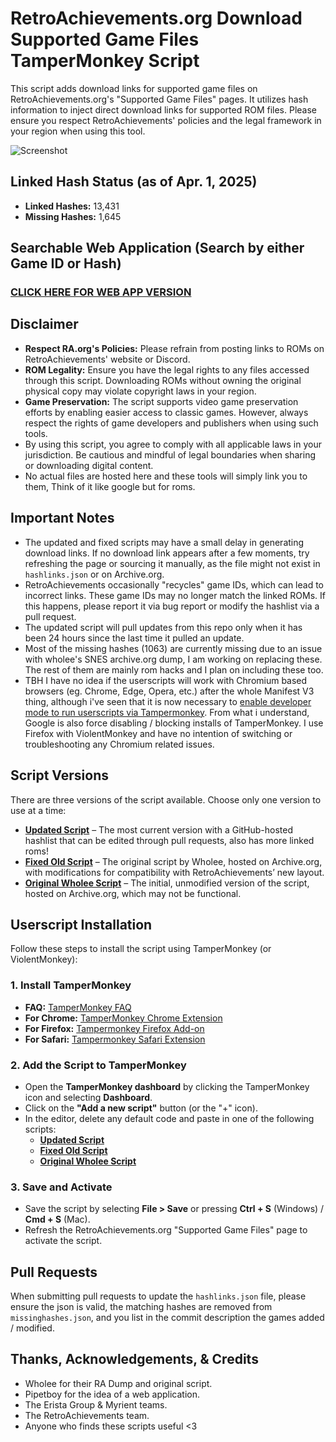 # RetroAchievements.org Download Supported Game Files TamperMonkey Script

This script adds download links for supported game files on RetroAchievements.org's "Supported Game Files" pages. It utilizes hash information to inject direct download links for supported ROM files. Please ensure you respect RetroAchievements' policies and the legal framework in your region when using this tool.

![Screenshot](https://i.imgur.com/O9ad6mm.png)

## Linked Hash Status (as of Apr. 1, 2025)
- **Linked Hashes:** 13,431
- **Missing Hashes:** 1,645

## Searchable Web Application (Search by either Game ID or Hash)
### [CLICK HERE FOR WEB APP VERSION](https://mentalblank.github.io/RARomOnHashes)

## Disclaimer

- **Respect RA.org's Policies:** Please refrain from posting links to ROMs on RetroAchievements' website or Discord.
- **ROM Legality:** Ensure you have the legal rights to any files accessed through this script. Downloading ROMs without owning the original physical copy may violate copyright laws in your region.
- **Game Preservation:** The script supports video game preservation efforts by enabling easier access to classic games. However, always respect the rights of game developers and publishers when using such tools.
- By using this script, you agree to comply with all applicable laws in your jurisdiction. Be cautious and mindful of legal boundaries when sharing or downloading digital content.
- No actual files are hosted here and these tools will simply link you to them, Think of it like google but for roms.

## Important Notes

- The updated and fixed scripts may have a small delay in generating download links. If no download link appears after a few moments, try refreshing the page or sourcing it manually, as the file might not exist in `hashlinks.json` or on Archive.org.
- RetroAchievements occasionally "recycles" game IDs, which can lead to incorrect links. These game IDs may no longer match the linked ROMs. If this happens, please report it via bug report or modify the hashlist via a pull request.
- The updated script will pull updates from this repo only when it has been 24 hours since the last time it pulled an update.
- Most of the missing hashes (1063) are currently missing due to an issue with wholee's SNES archive.org dump, I am working on replacing these. The rest of them are mainly rom hacks and I plan on including these too.
- TBH I have no idea if the userscripts will work with Chromium based browsers (eg. Chrome, Edge, Opera, etc.) after the whole Manifest V3 thing, although i've seen that it is now necessary to [enable developer mode to run userscripts via Tampermonkey](https://www.tampermonkey.net/faq#Q209). From what i understand, Google is also force disabling / blocking installs of TamperMonkey. I use Firefox with ViolentMonkey and have no intention of switching or troubleshooting any Chromium related issues.

## Script Versions

There are three versions of the script available. Choose only one version to use at a time:

- **[Updated Script](https://github.com/MentalBlank/RARomOnHashesUserScript/raw/refs/heads/main/TamperMonkeyRetroachievements.js)** – The most current version with a GitHub-hosted hashlist that can be edited through pull requests, also has more linked roms!
- **[Fixed Old Script](https://github.com/MentalBlank/RARomOnHashesUserScript/raw/refs/heads/main/OriginalTamperMonkeyRetroachievementsFixed.js)** – The original script by Wholee, hosted on Archive.org, with modifications for compatibility with RetroAchievements’ new layout.
- **[Original Wholee Script](https://archive.org/details/retroachievements_collection_v5)** – The initial, unmodified version of the script, hosted on Archive.org, which may not be functional.

## Userscript Installation

Follow these steps to install the script using TamperMonkey (or ViolentMonkey):

### 1. Install TamperMonkey

- **FAQ:** [TamperMonkey FAQ](https://www.tampermonkey.net/faq.php#Q102)
- **For Chrome:** [TamperMonkey Chrome Extension](https://tampermonkey.net/?ext=dhdg&browser=chrome)
- **For Firefox:** [Tampermonkey Firefox Add-on](https://tampermonkey.net/?ext=dhdg&browser=firefox)
- **For Safari:** [Tampermonkey Safari Extension](https://tampermonkey.net/?ext=dhdg&browser=safari)

### 2. Add the Script to TamperMonkey

- Open the **TamperMonkey dashboard** by clicking the TamperMonkey icon and selecting **Dashboard**.
- Click on the **"Add a new script"** button (or the "+" icon).
- In the editor, delete any default code and paste in one of the following scripts:
  - **[Updated Script](https://github.com/MentalBlank/RARomOnHashesUserScript/raw/refs/heads/main/TamperMonkeyRetroachievements.js)**
  - **[Fixed Old Script](https://github.com/MentalBlank/RARomOnHashesUserScript/raw/refs/heads/main/OriginalTamperMonkeyRetroachievementsFixed.js)**
  - **[Original Wholee Script](https://archive.org/details/retroachievements_collection_v5)**

### 3. Save and Activate

- Save the script by selecting **File > Save** or pressing **Ctrl + S** (Windows) / **Cmd + S** (Mac).
- Refresh the RetroAchievements.org "Supported Game Files" page to activate the script.

## Pull Requests

When submitting pull requests to update the `hashlinks.json` file, please ensure the json is valid, the matching hashes are removed from `missinghashes.json`, and you list in the commit description the games added / modified.

## Thanks, Acknowledgements, & Credits

- Wholee for their RA Dump and original script.
- Pipetboy for the idea of a web application.
- The Erista Group & Myrient teams.
- The RetroAchievements team.
- Anyone who finds these scripts useful <3